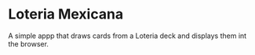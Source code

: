 # Loteria Mexicana
A simple appp that draws cards from a Loteria deck and displays them int the browser.
